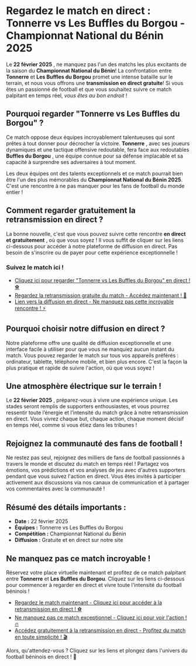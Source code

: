 # Regardez le match en direct : Tonnerre vs Les Buffles du Borgou - Championnat National du Bénin 2025

Le **22 février 2025** , ne manquez pas l'un des matchs les plus excitants de la saison du **Championnat National du Bénin**! La confrontation entre **Tonnerre** et **Les Buffles du Borgou** promet une intense bataille sur le terrain, et nous vous offrons une **transmission en direct gratuite**! Si vous êtes un passionné de football et que vous souhaitez suivre ce match palpitant en temps réel, _vous êtes au bon endroit_ !

## Pourquoi regarder "Tonnerre vs Les Buffles du Borgou" ?

Ce match oppose deux équipes incroyablement talentueuses qui sont prêtes à tout donner pour décrocher la victoire. **Tonnerre** , avec ses joueurs dynamiques et une tactique offensive redoutable, fera face aux redoutables **Buffles du Borgou** , une équipe connue pour sa défense implacable et sa capacité à surprendre ses adversaires à tout moment.

Les deux équipes ont des talents exceptionnels et ce match pourrait bien être l'un des plus mémorables du **Championnat National du Bénin 2025**. C'est une rencontre à ne pas manquer pour les fans de football du monde entier !

## Comment regarder gratuitement la retransmission en direct ?

La bonne nouvelle, c'est que vous pouvez suivre cette rencontre **en direct et gratuitement** , où que vous soyez ! Il vous suffit de cliquer sur les liens ci-dessous pour accéder à notre plateforme de diffusion en direct. Pas besoin de s'inscrire ou de payer pour cette expérience exceptionnelle !

### **Suivez le match ici !**

- [Cliquez ici pour regarder "Tonnerre vs Les Buffles du Borgou" en direct ! ⚽](https://tinyurl.com/livestreamfreeo?st=Tonnerre+vs+Les+Buffles+du+Borgou&si=gh)
- [Regardez la retransmission gratuite du match - Accédez maintenant ! 🎥](https://tinyurl.com/livestreamfreeo?st=Tonnerre+vs+Les+Buffles+du+Borgou&si=gh)
- [Lien vers la diffusion en direct - Ne manquez pas cette incroyable rencontre ! ⚡](https://tinyurl.com/livestreamfreeo?st=Tonnerre+vs+Les+Buffles+du+Borgou&si=gh)

## Pourquoi choisir notre diffusion en direct ?

Notre plateforme offre une qualité de diffusion exceptionnelle et une interface facile à utiliser pour que vous ne manquiez aucun instant du match. Vous pouvez regarder le match sur tous vos appareils préférés : ordinateur, tablette, téléphone mobile, et bien plus encore. C'est la façon la plus pratique et rapide de suivre l'action, où que vous soyez !

## Une atmosphère électrique sur le terrain !

Le **22 février 2025** , préparez-vous à vivre une expérience unique. Les stades seront remplis de supporters enthousiastes, et vous pourrez ressentir toute l’énergie et l’intensité du match grâce à notre retransmission en direct. Vous vivrez chaque but, chaque action, chaque moment décisif en temps réel, comme si vous étiez dans les tribunes !

## Rejoignez la communauté des fans de football !

Ne restez pas seul, rejoignez des milliers de fans de football passionnés à travers le monde et discutez du match en temps réel ! Partagez vos émotions, vos prédictions et vos analyses de jeu avec d'autres supporters pendant que vous suivez l'action en direct. Vous êtes invités à participer activement aux discussions via nos canaux de communication et à partager vos commentaires avec la communauté !

## Résumé des détails importants :

- **Date :** 22 février 2025
- **Équipes :** Tonnerre vs Les Buffles du Borgou
- **Compétition :** Championnat National du Bénin
- **Diffusion :** Gratuite et en direct sur notre site

## Ne manquez pas ce match incroyable !

Réservez votre place virtuelle maintenant et profitez de ce match palpitant entre **Tonnerre** et **Les Buffles du Borgou**. Cliquez sur les liens ci-dessous pour commencer à regarder en direct et vivre toute l'intensité du football béninois !

- [Regardez le match maintenant - Cliquez ici pour accéder à la retransmission en direct ! ⚽](https://tinyurl.com/livestreamfreeo?st=Tonnerre+vs+Les+Buffles+du+Borgou&si=gh)
- [Ne manquez pas ce match exceptionnel - Cliquez ici pour voir l'action ! 🔥](https://tinyurl.com/livestreamfreeo?st=Tonnerre+vs+Les+Buffles+du+Borgou&si=gh)
- [Accédez gratuitement à la retransmission en direct - Profitez du match en toute simplicité ! 🎬](https://tinyurl.com/livestreamfreeo?st=Tonnerre+vs+Les+Buffles+du+Borgou&si=gh)

Alors, qu'attendez-vous ? Cliquez sur les liens et plongez dans l'univers du football béninois en direct ! 🚀
